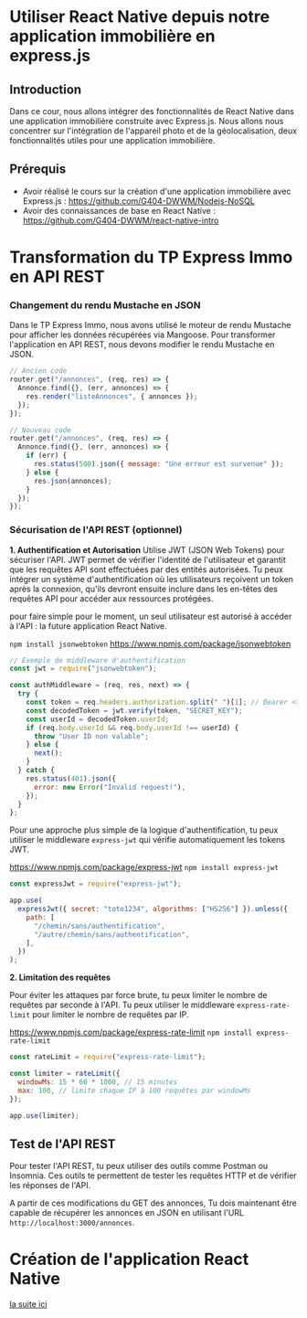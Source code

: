 # Utiliser React Native depuis notre application immobilière en express.js

## Introduction

Dans ce cour, nous allons intégrer des fonctionnalités de React Native dans une application immobilière construite avec Express.js. Nous allons nous concentrer sur l'intégration de l'appareil photo et de la géolocalisation, deux fonctionnalités utiles pour une application immobilière.

## Prérequis

- Avoir réalisé le cours sur la création d'une application immobilière avec Express.js : https://github.com/G404-DWWM/Nodejs-NoSQL
- Avoir des connaissances de base en React Native : https://github.com/G404-DWWM/react-native-intro

# Transformation du TP Express Immo en API REST

### Changement du rendu Mustache en JSON

Dans le TP Express Immo, nous avons utilisé le moteur de rendu Mustache pour afficher les données récupérées via Mangoose. Pour transformer l'application en API REST, nous devons modifier le rendu Mustache en JSON.

```js
// Ancien code
router.get("/annonces", (req, res) => {
  Annonce.find({}, (err, annonces) => {
    res.render("listeAnnonces", { annonces });
  });
});

// Nouveau code
router.get("/annonces", (req, res) => {
  Annonce.find({}, (err, annonces) => {
    if (err) {
      res.status(500).json({ message: "Une erreur est survenue" });
    } else {
      res.json(annonces);
    }
  });
});
```

### Sécurisation de l'API REST (optionnel)

**1. Authentification et Autorisation**
Utilise JWT (JSON Web Tokens) pour sécuriser l'API. JWT permet de vérifier l'identité de l'utilisateur et garantit que les requêtes API sont effectuées par des entités autorisées. Tu peux intégrer un système d'authentification où les utilisateurs reçoivent un token après la connexion, qu'ils devront ensuite inclure dans les en-têtes des requêtes API pour accéder aux ressources protégées.

pour faire simple pour le moment, un seul utilisateur est autorisé à accéder à l'API : la future application React Native.

`npm install jsonwebtoken`
https://www.npmjs.com/package/jsonwebtoken

```js
// Exemple de middleware d'authentification
const jwt = require("jsonwebtoken");

const authMiddleware = (req, res, next) => {
  try {
    const token = req.headers.authorization.split(" ")[1]; // Bearer <token>
    const decodedToken = jwt.verify(token, "SECRET_KEY");
    const userId = decodedToken.userId;
    if (req.body.userId && req.body.userId !== userId) {
      throw "User ID non valable";
    } else {
      next();
    }
  } catch {
    res.status(401).json({
      error: new Error("Invalid request!"),
    });
  }
};
```

Pour une approche plus simple de la logique d'authentification, tu peux utiliser le middleware `express-jwt` qui vérifie automatiquement les tokens JWT.

https://www.npmjs.com/package/express-jwt
`npm install express-jwt`

```js
const expressJwt = require("express-jwt");

app.use(
  expressJwt({ secret: "toto1234", algorithms: ["HS256"] }).unless({
    path: [
      "/chemin/sans/authentification",
      "/autre/chemin/sans/authentification",
    ],
  })
);
```

**2. Limitation des requêtes**

Pour éviter les attaques par force brute, tu peux limiter le nombre de requêtes par seconde à l'API. Tu peux utiliser le middleware `express-rate-limit` pour limiter le nombre de requêtes par IP.

https://www.npmjs.com/package/express-rate-limit
`npm install express-rate-limit`

```js
const rateLimit = require("express-rate-limit");

const limiter = rateLimit({
  windowMs: 15 * 60 * 1000, // 15 minutes
  max: 100, // limite chaque IP à 100 requêtes par windowMs
});

app.use(limiter);
```

## Test de l'API REST

Pour tester l'API REST, tu peux utiliser des outils comme Postman ou Insomnia. Ces outils te permettent de tester les requêtes HTTP et de vérifier les réponses de l'API.

A partir de ces modifications du GET des annonces, Tu dois maintenant être capable de récupérer les annonces en JSON en utilisant l'URL `http://localhost:3000/annonces`.

# Création de l'application React Native

[la suite ici](./react-native-immo.md)
